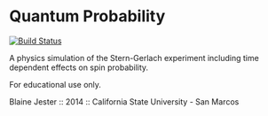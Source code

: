 Quantum Probability
===================
[![Build Status](https://travis-ci.org/bjester/quantum-probability.png)](https://travis-ci.org/bjester/quantum-probability)

A physics simulation of the Stern-Gerlach experiment including time dependent 
effects on spin probability.

For educational use only.

Blaine Jester :: 2014 :: California State University - San Marcos
